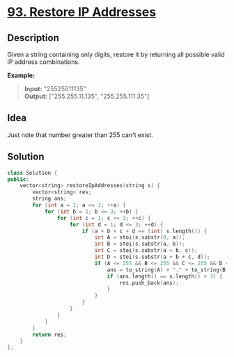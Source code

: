 # [93. Restore IP Addresses](https://leetcode.com/problems/restore-ip-addresses/description/)

## Description

Given a string containing only digits, restore it by returning all possible valid IP address combinations.

**Example:**

>**Input:** "25525511135" <br>
**Output:** ["255.255.11.135", "255.255.111.35"]

## Idea

Just note that number greater than 255 can't exist.

## Solution

```cpp
class Solution {
public:
    vector<string> restoreIpAddresses(string s) {
        vector<string> res;
        string ans;
        for (int a = 1; a <= 3; ++a) {
            for (int b = 1; b <= 3; ++b) {
                for (int c = 1; c <= 3; ++c) {
                    for (int d = 1; d <= 3; ++d) {
                        if (a + b + c + d == (int) s.length()) {
                            int A = stoi(s.substr(0, a));
                            int B = stoi(s.substr(a, b));
                            int C = stoi(s.substr(a + b, c));
                            int D = stoi(s.substr(a + b + c, d));
                            if (A <= 255 && B <= 255 && C <= 255 && D <= 255) {
                                ans = to_string(A) + "." + to_string(B) + "." + to_string(C) + "." + to_string(D);
                                if (ans.length() == s.length() + 3) {
                                    res.push_back(ans);
                                }
                            }
                        }
                    }
                }
            }
        }
        return res;
    }
};
```
